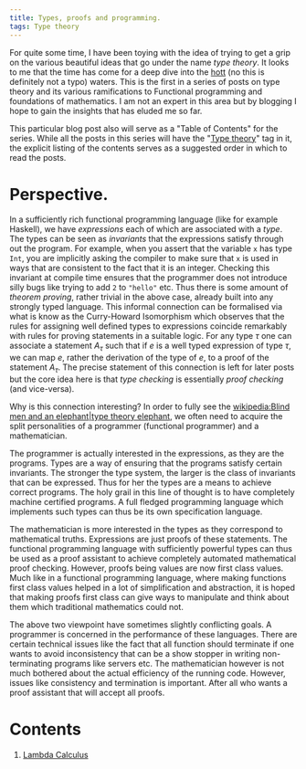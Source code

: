 ```yaml
---
title: Types, proofs and programming.
tags: Type theory
---
```


For quite some time, I have been toying with the idea of trying to get
a grip on the various beautiful ideas that go under the name *type
theory*. It looks to me that the time has come for a deep dive into
the [hott] (no this is definitely not a typo) waters. This is the
first in a series of posts on type theory and its various
ramifications to Functional programming and foundations of
mathematics. I am not an expert in this area but by blogging I hope to
gain the insights that has eluded me so far.

This particular blog post also will serve as a "Table of Contents" for
the series. While all the posts in this series will have the
"[Type theory]" tag in it, the explicit listing of the contents serves
as a suggested order in which to read the posts.

# Perspective.

In a sufficiently rich functional programming language (like for
example Haskell), we have *expressions* each of which are associated
with a *type*. The types can be seen as *invariants* that the
expressions satisfy through out the program. For example, when you
assert that the variable `x` has type `Int`, you are implicitly asking
the compiler to make sure that `x` is used in ways that are consistent
to the fact that it is an integer. Checking this invariant at compile
time ensures that the programmer does not introduce silly bugs like
trying to add `2` to `"hello"` etc.  Thus there is some amount of
*theorem proving*, rather trivial in the above case, already built
into any strongly typed language. This informal connection can be
formalised via what is know as the Curry-Howard Isomorphism which
observes that the rules for assigning well defined types to
expressions coincide remarkably with rules for proving statements in a
suitable logic. For any type $τ$ one can associate a statement $A_τ$
such that if $e$ is a well typed expression of type $τ$, we can map
$e$, rather the derivation of the type of $e$, to a proof of the
statement $A_τ$. The precise statement of this connection is left for
later posts but the core idea here is that *type checking* is
essentially *proof checking* (and vice-versa).

Why is this connection interesting? In order to fully see the
[wikipedia:Blind men and an elephant|type theory elephant](), we often
need to acquire the split personalities of a programmer (functional
programmer) and a mathematician.

The programmer is actually interested in the expressions, as they are
the programs. Types are a way of ensuring that the programs satisfy
certain invariants. The stronger the type system, the larger is the
class of invariants that can be expressed. Thus for her the types are
a means to achieve correct programs. The holy grail in this line of
thought is to have completely machine certified programs. A full
fledged programming language which implements such types can thus be
its own specification language.

The mathematician is more interested in the types as they correspond
to mathematical truths. Expressions are just proofs of these
statements. The functional programming language with sufficiently
powerful types can thus be used as a proof assistant to achieve
completely automated mathematical proof checking. However, proofs
being values are now first class values. Much like in a functional
programming language, where making functions first class values helped
in a lot of simplification and abstraction, it is hoped that making
proofs first class can give ways to manipulate and think about them
which traditional mathematics could not.

The above two viewpoint have sometimes slightly conflicting goals. A
programmer is concerned in the performance of these languages. There
are certain technical issues like the fact that all function should
terminate if one wants to avoid inconsistency that can be a show
stopper in writing non-terminating programs like servers etc.  The
mathematician however is not much bothered about the actual efficiency
of the running code. However, issues like consistency and termination
is important. After all who wants a proof assistant that will accept
all proofs.


# Contents

1. [Lambda Calculus][lambda-calculus]


[lambda-calculus]: </posts/2013-11-04-Lambda-calculus.html>

[type theory]: </posts/tags/Type theory.html> "Posts on Type theory"
[hott]: <http://homotopytypetheory.org> "Homotopic Type Theory"
